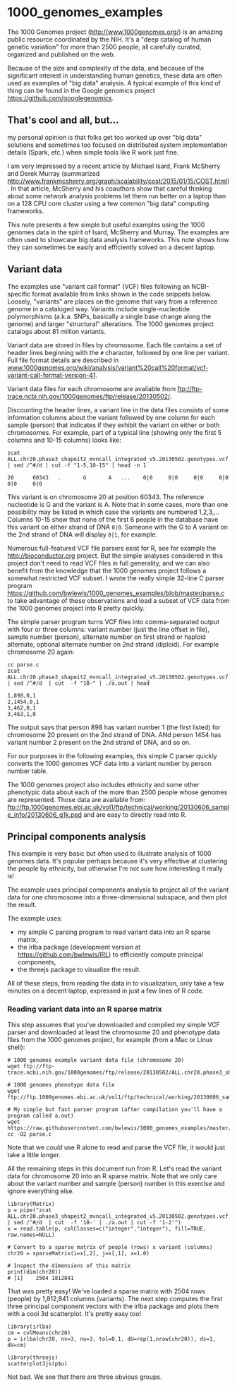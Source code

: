 # 1000_genomes_examples

The 1000 Genomes project (http://www.1000genomes.org/) is an amazing public
resource coordinated by the NIH. It's a "deep catalog of human genetic
variation" for more than 2500 people, all carefully curated, organized and
published on the web.

Because of the size and complexity of the data, and because of the significant
interest in understanding human genetics, these data are often used as examples
of "big data" analysis. A typical example of this kind of thing can be found
in the Google genomics project https://github.com/googlegenomics.

## That's cool and all, but...

my personal opinion is that folks get too worked up over "big data" solutions
and sometimes too focused on distributed system implementation details (Spark,
etc.) when simple tools like R work just fine.

I am very impressed by a recent article by Michael Isard, Frank McSherry and
Derek Murray (summarized 
http://www.frankmcsherry.org/graph/scalability/cost/2015/01/15/COST.html).  In
that article, McSherry and his coauthors show that careful thinking about some
network analysis problems let them run better on a laptop than on a 128 CPU
core cluster using a few common "big data" computing frameworks.

This note presents a few simple but useful examples using the 1000 genomes data
in the spirit of Isard, McSherry and Murray. The examples are often used to
showcase big data analysis frameworks. This note shows how they can sometimes
be easily and efficiently solved on a decent laptop.

## Variant data

The examples use "variant call format" (VCF) files following an NCBI-specific
format available from links shown in the code snippets below. Loosely,
"variants" are places on the genome that vary from a reference genome in a
cataloged way. Variants include single-nucleotide polymorphisms (a.k.a. SNPs,
basically a single base change along the genome) and larger "structural"
alterations. The 1000 genomes project catalogs about 81 million variants.

Variant data are stored in files by chromosome. Each file contains a set of
header lines beginning with the `#` character, followed by one line per
variant. 
Full file format details are described in
www.1000genomes.org/wiki/analysis/variant%20call%20format/vcf-variant-call-format-version-41.

Variant data files for each chromosome are available from
ftp://ftp-trace.ncbi.nih.gov/1000genomes/ftp/release/20130502/.

Discounting the header lines, a variant line in the data files consists of some
information columns about the variant followed by one column for each sample
(person) that indicates if they exhibit the variant on either or both
chromosomes. For example, part of a typical line (showing only the first 5
columns and 10-15 columns) looks like:

```
zcat ALL.chr20.phase3_shapeit2_mvncall_integrated_v5.20130502.genotypes.vcf.gz | sed /^#/d | cut -f "1-5,10-15" | head -n 1

20      60343   .       G       A   ...    0|0     0|0     0|0     0|0     0|0     0|0
```
This variant is on chromosome 20 at position 60343. The reference nucleotide is G and
the variant is A. Note that in some cases, more than one possibility may be listed
in which case the variants are numbered 1,2,3,...
Columns 10-15 show that none of the first 6 people in the database
have this variant on either strand of DNA `0|0`. Someone with the G to A variant
on the 2nd strand of DNA will display `0|1`, for example.

Numerous full-featured VCF file parsers exist for R, see for example 
the http://bioconductor.org project. But the simple
analyses considered in this project don't need to read VCF files in full
generality, and we can also benefit from the knowledge that the 1000 genomes
project follows a somewhat restricted VCF subset. I wrote the really simple
32-line C parser program
https://github.com/bwlewis/1000_genomes_examples/blob/master/parse.c to take
advantage of these observations and load a subset of VCF data from the 1000
genomes project into R pretty quickly.

The simple parser program turns VCF files into comma-separated output with four
or three columns: variant number (just the line offset in file), sample number
(person), alternate number on first strand or haploid alternate, optional
alternate number on 2nd strand (diploid). For example chromosome 20 again:
```
cc parse.c
zcat ALL.chr20.phase3_shapeit2_mvncall_integrated_v5.20130502.genotypes.vcf.gz  | sed /^#/d  | cut  -f "10-" | ./a.out | head

1,898,0,1
2,1454,0,1
3,462,0,1
3,463,1,0
```
The output says that person 898 has variant number 1 (the first listed) for
chromosome 20 present on the 2nd strand of DNA. ANd person 1454 has variant
number 2 present on the 2nd strand of DNA, and so on.

For our purposes in the following examples, this simple C parser quickly
converts the 1000 genomes VCF data into a variant number by person number
table.

The 1000 genomes project also includes ethnicity and some other phenotypic data
about each of the more than 2500 people whose genomes are represented.
Those data are available from:
ftp://ftp.1000genomes.ebi.ac.uk/vol1/ftp/technical/working/20130606_sample_info/20130606_g1k.ped
and are easy to directly read into R.


## Principal components analysis

This example is very basic but often used to illustrate analysis of 1000
genomes data. It's popular perhaps because it's very effective at clustering
the people by ethnicity, but otherwise I'm not sure how interesting it really
is!

The example uses principal components analysis to project all of the variant
data for one chromosome into a three-dimensional subspace, and then plot
the result.

The example uses:
- my simple C parsing program to read variant data into an R sparse matrix,
- the irlba package (development version at https://github.com/bwlewis/IRL) to efficiently compute principal components,
- the threejs package to visualize the result.

All of these steps, from reading the data in to visualization, only take a few
minutes on a decent laptop, expressed in just a few lines of R code.

### Reading variant data into an R sparse matrix

This step assumes that you've downloaded and compiled my simple VCF parser and
downloaded at least the chromosome 20 and phenotype data files from the 1000
genomes project, for example (from a Mac or Linux shell):
```
# 1000 genomes example variant data file (chromosome 20)
wget ftp://ftp-trace.ncbi.nih.gov/1000genomes/ftp/release/20130502/ALL.chr20.phase3_shapeit2_mvncall_integrated_v5.20130502.genotypes.vcf.gz

# 1000 genomes phenotype data file
wget ftp://ftp.1000genomes.ebi.ac.uk/vol1/ftp/technical/working/20130606_sample_info/20130606_g1k.ped

# My simple but fast parser program (after compilation you'll have a program called a.out)
wget https://raw.githubusercontent.com/bwlewis/1000_genomes_examples/master/parse.c
cc -O2 parse.c
```
Note that we _could_ use R alone to read and parse the VCF file, it would just
take a little longer.

All the remaining steps in this document run from R. Let's read the variant
data for chromosome 20 into an R sparse matrix. Note that we only care about
the variant number and sample (person) number in this exercise and ignore
everything else.
```{r}
library(Matrix)
p = pipe("zcat ALL.chr20.phase3_shapeit2_mvncall_integrated_v5.20130502.genotypes.vcf.gz  | sed /^#/d  | cut  -f '10-' | ./a.out | cut -f '1-2'")
x = read.table(p, colClasses=c("integer","integer"), fill=TRUE, row.names=NULL)

# Convert to a sparse matrix of people (rows) x variant (columns)
chr20 = sparseMatrix(i=x[,2], j=x[,1], x=1.0)

# Inspect the dimensions of this matrix
print(dim(chr20))
# [1]    2504 1812841
```
That was pretty easy!  We've loaded a sparse matrix with 2504 rows (people) by
1,812,841 columns (variants).  The next step computes the first three principal
component vectors with the irlba package and plots them with a cool 3d
scatterplot. It's pretty easy too!
```{r}
library(irlba)
cm = colMeans(chr20)
p = irlba(chr20, nv=3, nu=3, tol=0.1, dU=rep(1,nrow(chr20)), ds=1, dV=cm)

library(threejs)
scatterplot3js(p$u)
```
Not bad. We see that there are three obvious groups.
